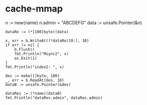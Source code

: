 # cache-mmap
 
n := new(name)
	n.admin = "ABCDEFG"
	data := unsafe.Pointer(&n)

	dataRe := (*[100]byte)(data)

	x, err = b.WriteAt((*dataRe)[0:], 10)
	if err != nil {
		b.Flush()
		fmt.Println("Msync2", x)
		os.Exit(1)
	}
	fmt.Println("index2: ", x)

	des := make([]byte, 100)
	_, err = b.ReadAt(des, 10)
	dataB := unsafe.Pointer(&des)

	dataRes := (*name)(dataB)
	fmt.Println("dataRes.admin", dataRes.admin)